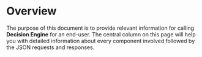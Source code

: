 # Overview

The purpose of this document is to provide relevant information for calling **Decision Engine** for an end-user. The central column on this page will help you with detailed information about every component involved followed by the JSON requests and responses.
